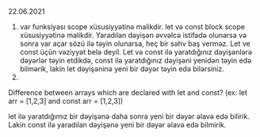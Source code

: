 22.06.2021

1. var funksiyası scope xüsusiyyətinə malikdir. let və const block scope xüsusiyyətinə malikdir. Yaradılan dəyişən əvvəlcə istifadə olunarsa və sonra var açar sözü ilə təyin olunarsa, heç bir səhv baş verməz. Let ve const üçün vəziyyət belə deyil. Let və const ilə yaratdığınız dəyişənlərə dəyərlər təyin etdikdə, const ilə yaratdığınız dəyişəni yenidən təyin edə bilmərik, lakin let dəyişəninə yeni bir dəyər təyin edə bilərsiniz.
2. 

Difference between arrays which are declared with let and const? (ex: let arr = [1,2,3] and const arr = [1,2,3])

let ilə yaratdığımız bir dəyişənə daha sonra yeni bir dəyər əlavə edə bilirik. Lakin const ilə yaradılan dəyişənə yeni bir dəyər əlavə edə bilmirik.
